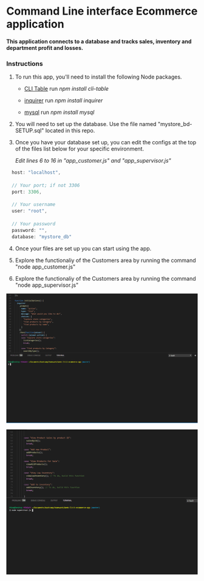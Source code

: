 # Command Line interface Ecommerce application

#### This application connects to a database and tracks sales, inventory and department profit and losses.

### Instructions

1. To run this app, you'll need to install the following Node packages.

   * [CLI Table](https://www.npmjs.com/package/cli-table) run _npm install cli-table_ 
   
   * [inquirer](https://www.npmjs.com/package/inquirer) run _npm install inquirer_ 
   
   * [mysql](https://www.npmjs.com/package/mysql) run _npm install mysql_ 

2. You will need to set up the database. Use the file named "mystore_bd-SETUP.sql" located in this repo.

3. Once you have your database set up, you can edit the configs at the top of the files list below for your specific environment. 

    _Edit lines 6 to 16 in "app_customer.js" and "app_supervisor.js"_

```javascript
  host: "localhost",

  // Your port; if not 3306
  port: 3306,

  // Your username
  user: "root",

  // Your password
  password: "",
  database: "mystore_db"
```

4. Once your files are set up you can start using the app.

5. Explore the functionaliy of the Customers area by running the command "node app_customer.js"

6. Explore the functionaliy of the Customers area by running the command "node app_supervisor.js"

![app_customer.gif](https://github.com/climba/cli-ecommerce-app/blob/master/images/app_customer.gif?raw=true "Customer Area")

![app_supervisor.gif](https://github.com/climba/cli-ecommerce-app/blob/master/images/app_supervisor.gif?raw=true "Supervisor Area")

